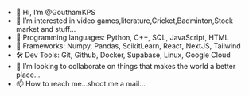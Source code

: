 - 👋 Hi, I’m @GouthamKPS
- 👀 I’m interested in video games,literature,Cricket,Badminton,Stock market and stuff...
- 🌱 Programming languages: Python, C++, SQL, JavaScript, HTML
- 🧩 Frameworks: Numpy, Pandas, ScikitLearn, React, NextJS, Tailwind
- 🛠️ Dev Tools: Git, Github, Docker, Supabase, Linux, Google Cloud
- 💞️ I’m looking to collaborate on things that makes the world a better place...
- 📫 How to reach me...shoot me a mail...

<!---
GouthamKPS/GouthamKPS is a ✨ special ✨ repository because its `README.md` (this file) appears on your GitHub profile.
You can click the Preview link to take a look at your changes.
--->
